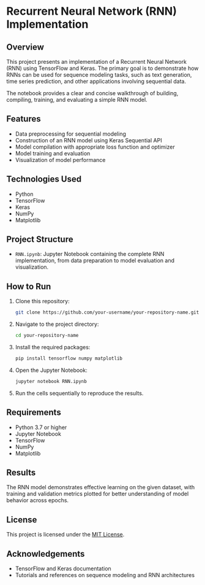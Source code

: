 
# Recurrent Neural Network (RNN) Implementation

## Overview

This project presents an implementation of a Recurrent Neural Network (RNN) using TensorFlow and Keras. The primary goal is to demonstrate how RNNs can be used for sequence modeling tasks, such as text generation, time series prediction, and other applications involving sequential data.

The notebook provides a clear and concise walkthrough of building, compiling, training, and evaluating a simple RNN model.

## Features

- Data preprocessing for sequential modeling
- Construction of an RNN model using Keras Sequential API
- Model compilation with appropriate loss function and optimizer
- Model training and evaluation
- Visualization of model performance

## Technologies Used

- Python
- TensorFlow
- Keras
- NumPy
- Matplotlib

## Project Structure

- `RNN.ipynb`: Jupyter Notebook containing the complete RNN implementation, from data preparation to model evaluation and visualization.

## How to Run

1. Clone this repository:
   ```bash
   git clone https://github.com/your-username/your-repository-name.git
   ```
2. Navigate to the project directory:
   ```bash
   cd your-repository-name
   ```
3. Install the required packages:
   ```bash
   pip install tensorflow numpy matplotlib
   ```
4. Open the Jupyter Notebook:
   ```bash
   jupyter notebook RNN.ipynb
   ```
5. Run the cells sequentially to reproduce the results.

## Requirements

- Python 3.7 or higher
- Jupyter Notebook
- TensorFlow
- NumPy
- Matplotlib

## Results

The RNN model demonstrates effective learning on the given dataset, with training and validation metrics plotted for better understanding of model behavior across epochs.

## License

This project is licensed under the [MIT License](LICENSE).

## Acknowledgements

- TensorFlow and Keras documentation
- Tutorials and references on sequence modeling and RNN architectures
